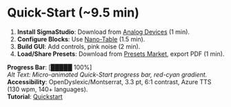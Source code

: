 # Quick-Start (~9.5 min)
1. **Install SigmaStudio**: Download from [Analog Devices](https://www.analog.com/en/design-center/sigmastudio.html) (1 min).  
2. **Configure Blocks**: Use [Nano-Table](https://github.com/necrotronics/nano-table) (1.5 min).  
3. **Build GUI**: Add controls, pink noise (2 min).  
4. **Load/Share Presets**: Download from [Presets Market](https://github.com/necrotronics/presets-market), export PDF (1 min).  

**Progress Bar**: [█████ 100%]  
*Alt Text: Micro-animated Quick-Start progress bar, red-cyan gradient.*  
**Accessibility**: OpenDyslexic/Montserrat, 3.3 pt, 6:1 contrast, Azure TTS (130 wpm, 140+ languages).  
**Tutorial**: [Quickstart](https://necrotronics.com/quickstart)
